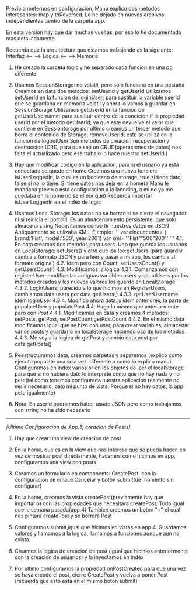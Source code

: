 Previo a meternos en configuracion, Manu explico dos metodos interesantes: map y toReversed. Lo he dejado en nuevos archivos independientes dentro de la carpeta app.

En esta version hay que dar muchas vueltas, por eso lo he documentado mas detalladamente

Recuerda que la arquitectura que estamos trabajando es la siguiente: Interfaz <== ==> Logica <== ==> Memoria


1. He creado la carpeta logic y he separado cada funcion en una pg diferente

2. Usamos SessionStorage: no volatil, pero solo funciona en una pestaña
Creamos en data dos metodos: setUserId y getUserId
Utilizamos setUserId en la funcion de loginUser; para sustituir la variable userId que se guardaba en memoria volatil y ahora lo vamos a guardar en SessionStorage
Utilizamos getUserId en la funcion de getUserUsername; para sustituir dentro de la condicion if la propiedad userId por el metodo getUserId; ya que este devuelve el valor que contiene en Sessiontorage
por ultimo creamos un tercer metodo que borra el contenido de Storage, removeUserId; este se utiliza en la funcion de logoutUser
Son metodos de creacion,recuperacion y destruccion (CRD, para que sea un CRUD(operaciones de datos) nos falta el actualizado pero ese trabajo lo hace nuestro setUserId )

3. Hay que modificar codigo en la aplicacion, para si el usuario ya está conectado se quede en home
Creamos una nueva funcion: isUserLoggedIn, la cual es un booleano de storage, true si tiene dato, false si no lo tiene. Si tiene datos nos deja en la home(a Manu le mandaba previo a esta configuracion a la landding, a mi no yo me quedaba en la home no se el por qué)
Recuerda importar isUserLoggedIn en el index de logic

4. Usamos Local Storage: los datos no se borran si se cierra el navegador ni si reinicia el portatil. Es un almacenamiento persistente, que solo almacena string
Necesitamos convertir nuestros datos en JSON
Antiguamente se utilizaba XML. Ejemplo: 
'''
var cinquecento= { brand:'Fiat', model:'500', year:2001}
var xml= '<car><brand>"Fiat"</brand><model>"500"</model><year>2001</year></car>'
'''
    4.1. En data creamos dos metodos para users. Uno que guarda los usuarios en LocalStorage: setUsers() y otro que los lee:getUsers (para guardar cambia a formato JSON y para leer y pasar a mi app, los cambia al formato original)
    4.2. Idem pero con Count: setUsersCount() y getUsersCount()
    4.3. Modificamos la logica
        4.3.1. Comenzamos con registerUser: modifico las antiguas variables users y countUsers por los metodos creados y los nuevos valores los guardo en LocalStorage
        4.3.2. LoginUsers: parecido a lo que hicimos en RegisterUsers, cambiamos data.users por data.getUsers()
        4.3.3. getUserUsername idem loginUser
        4.3.4. Modifico ahora data.js idem anteriores, la parte de populateUser y populatePost
    4.4. Hago lo mismo que anteriormente pero con Post
        4.4.1. Modificamos en data y creamos 4 metodos: setPosts, getPost, setPostCount,getPostCount
        4.4.2. En el mismo data modificamos igual que se hizo con user, para crear variables, almacenar varios posts y guardarlo en localStorage haciendo uso de los metodos
        4.4.3. Me voy a la logica de getPost y cambio data.post por data.getPosts()

5. Reestructuramos data, creamos carpetas y separamos (explico como ejecuto populate una sola vez, diferente a como lo explico manu)
Configuramos en index varios or en los objetos de leer el localStorage para que si no hubiera dato lo interprete como que no hay nada y no pete(tal como tenemos configurada nuestra aplicacion realmente no sería necesario, bajo mi punto de vista. Porque si no hay datos, la app peta igualmente)

6. Nota: En userId podriamos haber usado JSON pero como trabajamos con string no ha sido necesario

---
/*Ultima Configuracion de App.5, creacion de Posts*/

1. Hay que crear una view de creacion de post

2. En la home, que es en la view que nos interesa que se pueda hacer, en vez de mostrar post directamente, hacemos como hicimos en app, configuramos una view con posts

3. Creamos un formulario en components: CreatePost, con la configuracion de enlace Cancelar y boton submit(de momento sin configurar)

4. En la home, creamos la vista createPost(previamente hay que importarlo) con las propiedades que necesitara createPost. Todo igual que la semana pasada(app.4)
Tambien creamos un boton "+" el cual nos pintara createPost y se borrará Post

5. Configuramos submit,igual que hicimos en vistas en app.4. Guardamos valores y llamamos a la logica, llamamos a funciones aunque aun no exista.

6. Creamos la logica de creacion de post (igual que hicimos anteriormente con la creacion de usuarios) y la inyectamos en index

7. Por ultimo configuramos la propiedad onPostCreated para que una vez se haya creado el post, cierre CreatePost y vuelva a poner Post (recuerda que esto esta en el mismo boton submit)